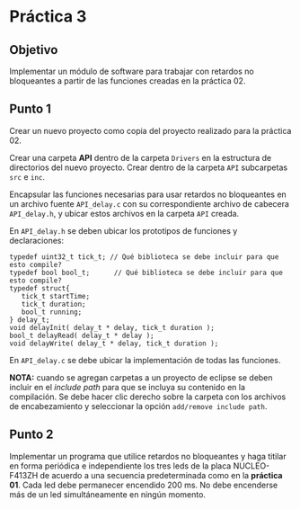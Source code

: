 # Práctica 3

## Objetivo
Implementar un módulo de software para trabajar con retardos no bloqueantes a partir de las funciones creadas en la práctica 02.

## Punto 1
Crear un nuevo proyecto como copia del proyecto realizado para la práctica 02.

Crear una carpeta **API** dentro de la carpeta `Drivers` en la estructura de directorios del nuevo proyecto. Crear dentro de la carpeta `API` subcarpetas `src` e `inc`.

Encapsular las funciones necesarias para usar retardos no bloqueantes en un archivo fuente `API_delay.c` con su correspondiente archivo de cabecera `API_delay.h`, y ubicar estos archivos en la carpeta `API` creada.

En `API_delay.h` se deben ubicar los prototipos de funciones y declaraciones:
```
typedef uint32_t tick_t; // Qué biblioteca se debe incluir para que esto compile?
typedef bool bool_t;	  // Qué biblioteca se debe incluir para que esto compile?
typedef struct{
   tick_t startTime;
   tick_t duration;
   bool_t running;
} delay_t;
void delayInit( delay_t * delay, tick_t duration );
bool_t delayRead( delay_t * delay );
void delayWrite( delay_t * delay, tick_t duration );
```

En `API_delay.c` se debe ubicar la implementación de todas las funciones.

**NOTA:** cuando se agregan carpetas a un proyecto de eclipse se deben incluir en el *include path* para que se incluya su contenido en la compilación. Se debe hacer clic derecho sobre la carpeta con los archivos de encabezamiento y seleccionar la opción `add/remove include path`.

## Punto 2
Implementar un programa que utilice retardos no bloqueantes y haga titilar en forma periódica e independiente los tres leds de la placa NUCLEO-F413ZH de acuerdo a una secuencia predeterminada como en la **práctica 01**.
Cada led debe permanecer encendido 200 ms. No debe encenderse más de un led simultáneamente en ningún momento.
